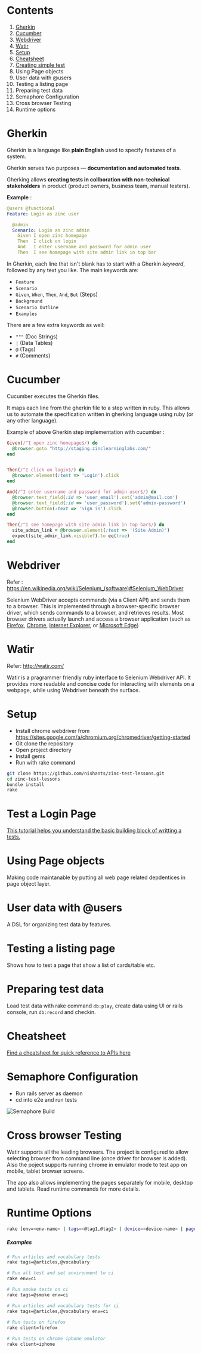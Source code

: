 # Contents

1. [Gherkin](#gherkin)
2. [Cucumber](#cucumber)
3. [Webdriver](#webdriver)
4. [Watir](#watir)
5. [Setup](#setup)
6. [Cheatsheet](https://github.com/nishants/zinc-test-lessons/blob/master/docs/cheat-sheet.md#cheatsheet)
7. [Creating simple test](https://github.com/nishants/zinc-test-lessons/blob/master/docs/lessons/01-login-page.md#lesson-01--automating-login-page-for-site-admin-user)
8. Using Page objects
9. User data with @users
10. Testing a listing page
11. Preparing test data
12. Semaphore Configuration
13. Cross browser Testing
14. Runtime options




# Gherkin

Gherkin is a language like **plain English** used to specify features of a system.

Gherkin serves two purposes — **documentation and automated tests**. 

Gherking allows **creating tests in collboration with non-technical stakeholders** in product (product owners, business team, manual testers).

**Example** : 

```yaml
@users @functional
Feature: Login as zinc user

  @admin
  Scenario: Login as zinc admin
    Given I open zinc homepage
    Then  I click on login
    And   I enter username and password for admin user
    Then  I see homepage with site admin link in top bar
```

In Gherkin, each line that isn't blank has to start with a Gherkin *keyword*, followed by any text you like. The main keywords are:

- `Feature`
- `Scenario`
- `Given`, `When`, `Then`, `And`, `But` (Steps)
- `Background`
- `Scenario Outline`
- `Examples`

There are a few extra keywords as well:

- `"""` (Doc Strings)
- `|` (Data Tables)
- `@` (Tags)
- `#` (Comments)



# Cucumber

Cucumber executes the Gherkin files.

It maps each line from the gherkin file to a step written in ruby. This allows us to automate the specification written in gherking language using ruby (or any other language).

Example of above Gherkin step implementation with cucumber : 

```ruby
Given(/^I open zinc homepage$/) do
  @browser.goto "http://staging.zinclearninglabs.com/"
end


Then(/^I click on login$/) do
  @browser.element(:text => 'Login').click
end

And(/^I enter username and password for admin user$/) do
  @browser.text_field(:id => 'user_email').set('admin@mail.com')
  @browser.text_field(:id => 'user_password').set('admin-password')
  @browser.button(:text => 'Sign in').click
end

Then(/^I see homepage with site admin link in top bar$/) do
  site_admin_link = @browser.element(:text => '(Site Admin)')
  expect(site_admin_link.visible?).to eq(true)
end
```



# Webdriver

Refer : https://en.wikipedia.org/wiki/Selenium_(software)#Selenium_WebDriver

Selenium WebDriver accepts commands (via a Client API) and sends them to a browser. This is implemented through a browser-specific browser driver, which sends commands to a browser, and retrieves results. Most browser drivers actually launch and access a browser application (such as [Firefox](https://en.wikipedia.org/wiki/Firefox), [Chrome](https://en.wikipedia.org/wiki/Google_Chrome), [Internet Explorer](https://en.wikipedia.org/wiki/Internet_Explorer), or [Microsoft Edge](https://en.wikipedia.org/wiki/Microsoft_Edge))



# Watir 

Refer: http://watir.com/

Watir is a pragrammer friendly ruby interface to Selenium Webdriver API. It provides more readable and concise code for interacting with elements on a webpage, while using Webdriver beneath the surface.



# Setup

- Install chrome webdriver from https://sites.google.com/a/chromium.org/chromedriver/getting-started
- Git clone the repository 
- Open project directory
- Install gems 
- Run with rake command

```bash
git clone https://github.com/nishants/zinc-test-lessons.git
cd zinc-test-lessons
bundle install
rake
```



# Test a Login Page

[This tutorial helps you understand the basic building block of writting a tests.](https://github.com/nishants/zinc-test-lessons/blob/master/docs/lessons/01-login-page.md#lesson-01--automating-login-page-for-site-admin-user)



# Using Page objects

Making code maintanable by putting all web page related depdentices in page object layer.



# User data with @users

A DSL for organizing test data by features.



# Testing a listing page

Shows how to test a page that show a list of cards/table etc.



# Preparing test data

Load test data with rake command `db:play`, create data using UI or rails console, run `db:record` and checkin.



# Cheatsheet 

[Find a cheatsheet for quick reference to APIs here](https://github.com/nishants/zinc-test-lessons/blob/master/docs/cheat-sheet.md#cheatsheet)



# Semaphore Configuration

- Run rails server as daemon
- cd into e2e and run tests

![Semaphore Build](https://github.com/nishants/zinc-test-lessons/raw/master/docs/images/semaphore-build.png)



# Cross browser Testing

Watir supports all the leading browsers. The project is configured to allow selecting browser from command line (once driver for browser is added). Also the poject supports running chrome in emulator mode to test app on mobile, tablet browser screens.

The app also allows implementing the pages separately for mobile, desktop and tablets. Read runtime commands for more details.



# Runtime Options

```bash
rake [env=<env-name> | tags=<@tag1,@tag2> | device=<device-name> | pages=<path/to/pages> | data_suite=<name> | url=<url> | report_file=<path> | client=<device&browser> | users=<profiles-name> | ]
```

##### Examples

```bash
# Run articles and vocabulary tests
rake tags=@articles,@vocabulary

# Run all test and set environment to ci
rake env=ci 

# Run smoke tests on ci
rake tags=@smoke env=ci  

# Run articles and vocabulary tests for ci
rake tags=@articles,@vocabulary env=ci  
   
# Run tests on firefox
rake client=firefox 

# Run tests on chrome iphone emulator
rake client=iphone 

```
